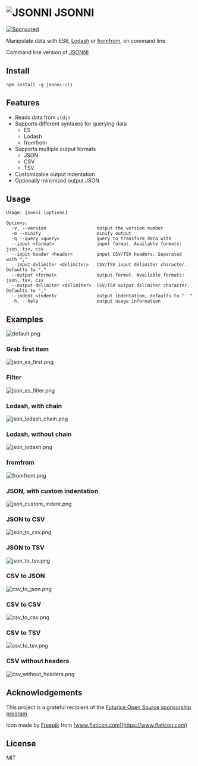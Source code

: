 # ![JSONNI](https://github.com/hannupekka/jsonni/blob/master/resources/icons/64x64.png?raw=true) JSONNI

[![Sponsored](https://img.shields.io/badge/chilicorn-sponsored-brightgreen.svg?logo=data%3Aimage%2Fpng%3Bbase64%2CiVBORw0KGgoAAAANSUhEUgAAAA4AAAAPCAMAAADjyg5GAAABqlBMVEUAAAAzmTM3pEn%2FSTGhVSY4ZD43STdOXk5lSGAyhz41iz8xkz2HUCWFFhTFFRUzZDvbIB00Zzoyfj9zlHY0ZzmMfY0ydT0zjj92l3qjeR3dNSkoZp4ykEAzjT8ylUBlgj0yiT0ymECkwKjWqAyjuqcghpUykD%2BUQCKoQyAHb%2BgylkAyl0EynkEzmkA0mUA3mj86oUg7oUo8n0k%2FS%2Bw%2Fo0xBnE5BpU9Br0ZKo1ZLmFZOjEhesGljuzllqW50tH14aS14qm17mX9%2Bx4GAgUCEx02JySqOvpSXvI%2BYvp2orqmpzeGrQh%2Bsr6yssa2ttK6v0bKxMBy01bm4zLu5yry7yb29x77BzMPCxsLEzMXFxsXGx8fI3PLJ08vKysrKy8rL2s3MzczOH8LR0dHW19bX19fZ2dna2trc3Nzd3d3d3t3f39%2FgtZTg4ODi4uLj4%2BPlGxLl5eXm5ubnRzPn5%2Bfo6Ojp6enqfmzq6urr6%2Bvt7e3t7u3uDwvugwbu7u7v6Obv8fDz8%2FP09PT2igP29vb4%2BPj6y376%2Bu%2F7%2Bfv9%2Ff39%2Fv3%2BkAH%2FAwf%2FtwD%2F9wCyh1KfAAAAKXRSTlMABQ4VGykqLjVCTVNgdXuHj5Kaq62vt77ExNPX2%2Bju8vX6%2Bvr7%2FP7%2B%2FiiUMfUAAADTSURBVAjXBcFRTsIwHAfgX%2FtvOyjdYDUsRkFjTIwkPvjiOTyX9%2FAIJt7BF570BopEdHOOstHS%2BX0s439RGwnfuB5gSFOZAgDqjQOBivtGkCc7j%2B2e8XNzefWSu%2BsZUD1QfoTq0y6mZsUSvIkRoGYnHu6Yc63pDCjiSNE2kYLdCUAWVmK4zsxzO%2BQQFxNs5b479NHXopkbWX9U3PAwWAVSY%2FpZf1udQ7rfUpQ1CzurDPpwo16Ff2cMWjuFHX9qCV0Y0Ok4Jvh63IABUNnktl%2B6sgP%2BARIxSrT%2FMhLlAAAAAElFTkSuQmCC)](http://spiceprogram.org/oss-sponsorship)

Manipulate data with ES6, [Lodash](https://lodash.com/) or [fromfrom](https://github.com/tomi/fromfrom), on command line.

Command line version of [JSONNI](https://github.com/hannupekka/jsonni)

## Install

`npm install -g jsonni-cli`

## Features

- Reads data from `stdin`
- Supports different syntaxes for querying data
  - ES
  - Lodash
  - fromfrom
- Supports multiple output formats
  - JSON
  - CSV
  - TSV
- Customizable output indentation
- Optionally minimized output JSON

## Usage

```
Usage: jsonni [options]

Options:
  -v, --version                   output the version number
  -m --minify                     minify output
  -q --query <query>              query to transform data with
  --input <format>                input format. Available formats: json, tsv, csv
  --input-header <header>         input CSV/TSV headers. Separated with ","
  --input-delimiter <delimiter>   CSV/TSV input delimiter character. Defaults to ","
  --output <format>               output format. Available formats: json, tsv, csv
  --output-delimiter <delimiter>  CSV/TSV output delimiter character. Defaults to ","
  --indent <indent>               output indentation, defaults to "  "
  -h, --help                      output usage information
```

## Examples

![default.png](./screenshots/default.png)

### Grab first item

![json_es_first.png](./screenshots/json_es_first.png)

### Filter

![json_es_filter.png](./screenshots/json_es_filter.png)

### Lodash, with chain

![json_lodash_chain.png](./screenshots/json_lodash_chain.png)

### Lodash, without chain

![json_lodash.png](./screenshots/json_lodash.png)

### fromfrom

![fromfrom.png](./screenshots/fromfrom.png)

### JSON, with custom indentation

![json_custom_indent.png](./screenshots/json_custom_indent.png)

### JSON to CSV

![json_to_csv.png](./screenshots/json_to_csv.png)

### JSON to TSV

![json_to_tsv.png](./screenshots/json_to_tsv.png)

### CSV to JSON

![csv_to_json.png](./screenshots/csv_to_json.png)

### CSV to CSV

![csv_to_csv.png](./screenshots/csv_to_csv.png)

### CSV to TSV

![csv_to_tsv.png](./screenshots/csv_to_tsv.png)

### CSV without headers

![csv_without_headers.png](./screenshots/csv_without_headers.png)

## Acknowledgements

This project is a grateful recipient of the [Futurice Open Source sponsorship program](http://futurice.com/blog/sponsoring-free-time-open-source-activities).

Icon made by [Freepik](https://www.flaticon.com/authors/freepik) from [www.flaticon.com](https://www.flaticon.com)

## License

MIT

